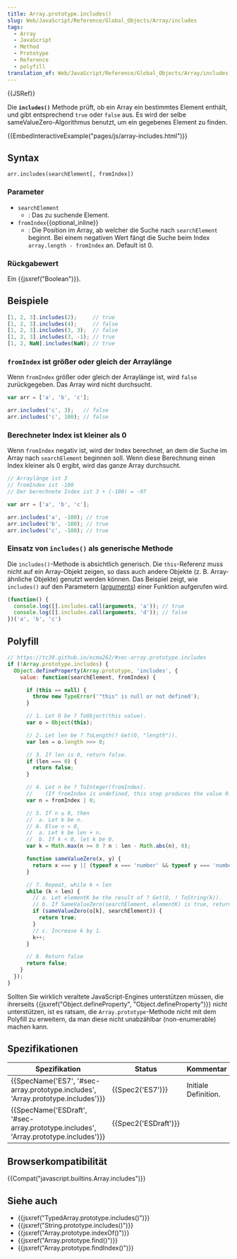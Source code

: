 ```yaml
---
title: Array.prototype.includes()
slug: Web/JavaScript/Reference/Global_Objects/Array/includes
tags:
  - Array
  - JavaScript
  - Method
  - Prototype
  - Reference
  - polyfill
translation_of: Web/JavaScript/Reference/Global_Objects/Array/includes
---
```

{{JSRef}}

Die **`includes()`** Methode prüft, ob ein Array ein bestimmtes Element enthält, und gibt entsprechend `true` oder `false` aus. Es wird der selbe sameValueZero-Algorithmus benutzt, um ein gegebenes Element zu finden.

{{EmbedInteractiveExample("pages/js/array-includes.html")}}

## Syntax

    arr.includes(searchElement[, fromIndex])

### Parameter

- `searchElement`
  - : Das zu suchende Element.
- `fromIndex`{{optional_inline}}
  - : Die Position im Array, ab welcher die Suche nach `searchElement` beginnt. Bei einem negativen Wert fängt die Suche beim Index `array.length - fromIndex` an. Default ist 0.

### Rückgabewert

Ein {{jsxref("Boolean")}}.

## Beispiele

```js
[1, 2, 3].includes(2);     // true
[1, 2, 3].includes(4);     // false
[1, 2, 3].includes(3, 3);  // false
[1, 2, 3].includes(3, -1); // true
[1, 2, NaN].includes(NaN); // true
```

### `fromIndex` ist größer oder gleich der Arraylänge

Wenn `fromIndex` größer oder gleich der Arraylänge ist, wird `false` zurückgegeben. Das Array wird nicht durchsucht.

```js
var arr = ['a', 'b', 'c'];

arr.includes('c', 3);   // false
arr.includes('c', 100); // false
```

### Berechneter Index ist kleiner als 0

Wenn `fromIndex` negativ ist, wird der Index berechnet, an dem die Suche im Array nach `searchElement` beginnen soll. Wenn diese Berechnung einen Index kleiner als 0 ergibt, wird das ganze Array durchsucht.

```js
// Arraylänge ist 3
// fromIndex ist -100
// Der berechnete Index ist 3 + (-100) = -97

var arr = ['a', 'b', 'c'];

arr.includes('a', -100); // true
arr.includes('b', -100); // true
arr.includes('c', -100); // true
```

### Einsatz von `includes()` als generische Methode

Die `includes()`-Methode is absichtlich generisch. Die `this`-Referenz muss nicht auf ein Array-Objekt zeigen, so dass auch andere Objekte (z. B. Array-ähnliche Objekte) genutzt werden können. Das Beispiel zeigt, wie `includes()` auf den Parametern ([arguments](/de/docs/Web/JavaScript/Reference/Functions/arguments)) einer Funktion aufgerufen wird.

```js
(function() {
  console.log([].includes.call(arguments, 'a')); // true
  console.log([].includes.call(arguments, 'd')); // false
})('a', 'b', 'c')
```

## Polyfill

```js
// https://tc39.github.io/ecma262/#sec-array.prototype.includes
if (!Array.prototype.includes) {
  Object.defineProperty(Array.prototype, 'includes', {
    value: function(searchElement, fromIndex) {

      if (this == null) {
        throw new TypeError('"this" is null or not defined');
      }

      // 1. Let O be ? ToObject(this value).
      var o = Object(this);

      // 2. Let len be ? ToLength(? Get(O, "length")).
      var len = o.length >>> 0;

      // 3. If len is 0, return false.
      if (len === 0) {
        return false;
      }

      // 4. Let n be ? ToInteger(fromIndex).
      //    (If fromIndex is undefined, this step produces the value 0.)
      var n = fromIndex | 0;

      // 5. If n ≥ 0, then
      //  a. Let k be n.
      // 6. Else n < 0,
      //  a. Let k be len + n.
      //  b. If k < 0, let k be 0.
      var k = Math.max(n >= 0 ? n : len - Math.abs(n), 0);

      function sameValueZero(x, y) {
        return x === y || (typeof x === 'number' && typeof y === 'number' && isNaN(x) && isNaN(y));
      }

      // 7. Repeat, while k < len
      while (k < len) {
        // a. Let elementK be the result of ? Get(O, ! ToString(k)).
        // b. If SameValueZero(searchElement, elementK) is true, return true.
        if (sameValueZero(o[k], searchElement)) {
          return true;
        }
        // c. Increase k by 1.
        k++;
      }

      // 8. Return false
      return false;
    }
  });
}
```

Sollten Sie wirklich veraltete JavaScript-Engines unterstützen müssen, die ihrerseits {{jsxref("Object.defineProperty", "Object.defineProperty")}} nicht unterstützen, ist es ratsam, die `Array.prototype`-Methode nicht mit dem Polyfill zu erweitern, da man diese nicht unabzählbar (non-enumerable) machen kann.

## Spezifikationen

| Spezifikation                                                                                                    | Status                       | Kommentar            |
| ---------------------------------------------------------------------------------------------------------------- | ---------------------------- | -------------------- |
| {{SpecName('ES7', '#sec-array.prototype.includes', 'Array.prototype.includes')}}     | {{Spec2('ES7')}}         | Initiale Definition. |
| {{SpecName('ESDraft', '#sec-array.prototype.includes', 'Array.prototype.includes')}} | {{Spec2('ESDraft')}} |                      |

## Browserkompatibilität

{{Compat("javascript.builtins.Array.includes")}}

## Siehe auch

- {{jsxref("TypedArray.prototype.includes()")}}
- {{jsxref("String.prototype.includes()")}}
- {{jsxref("Array.prototype.indexOf()")}}
- {{jsxref("Array.prototype.find()")}}
- {{jsxref("Array.prototype.findIndex()")}}
